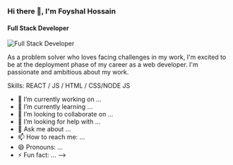 ### Hi there 👋, I'm Foyshal Hossain
#### Full Stack Developer
![Full Stack Developer](https://www.facebook.com/photo/?fbid=2406604112815393&set=a.110360379106456)

As a problem solver who loves facing challenges in my work, I'm excited to be at the deployment phase of my career as a web developer. I'm passionate and ambitious about my work.

Skills: REACT / JS / HTML / CSS/NODE JS

- 🔭 I’m currently working on ...
- 🌱 I’m currently learning ...
- 👯 I’m looking to collaborate on ...
- 🤔 I’m looking for help with ...
- 💬 Ask me about ...
- 📫 How to reach me: ...
- 😄 Pronouns: ...
- ⚡ Fun fact: ...
-->
